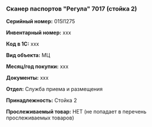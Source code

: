 ### Сканер паспортов "Регула" 7017 (стойка 2) </br>

**Серийный номер:** 015I1275</br>

**Инвентарный номер:** xxx </br>

**Код в 1С:** xxx </br> 

**Вид объекта:** МЦ

**Месяц/год покупки:** xxx </br>

**Документы:** xxx </br>

**Отдел:** Служба приема и размещения </br>

**Принадлежность:** Стойка 2</br>

**Прослеживаемый товар:** НЕТ (не попадает в перечень прослеживаемых товаров)
